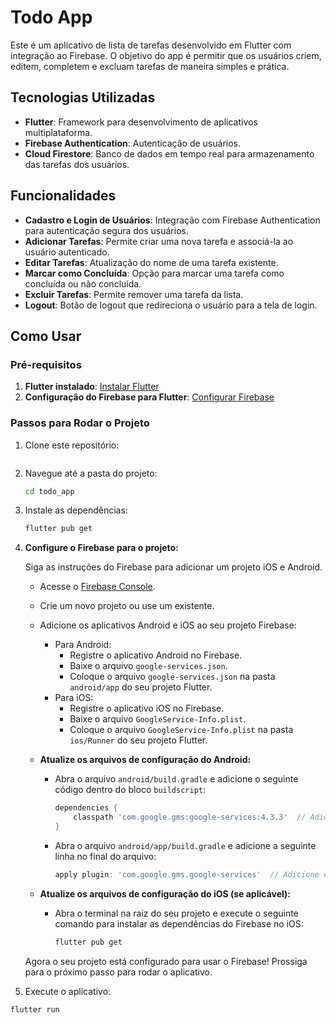 # Todo App

Este é um aplicativo de lista de tarefas desenvolvido em Flutter com integração ao Firebase. O objetivo do app é permitir que os usuários criem, editem, completem e excluam tarefas de maneira simples e prática.

## Tecnologias Utilizadas

- **Flutter**: Framework para desenvolvimento de aplicativos multiplataforma.
- **Firebase Authentication**: Autenticação de usuários.
- **Cloud Firestore**: Banco de dados em tempo real para armazenamento das tarefas dos usuários.

## Funcionalidades

- **Cadastro e Login de Usuários**: Integração com Firebase Authentication para autenticação segura dos usuários.
- **Adicionar Tarefas**: Permite criar uma nova tarefa e associá-la ao usuário autenticado.
- **Editar Tarefas**: Atualização do nome de uma tarefa existente.
- **Marcar como Concluída**: Opção para marcar uma tarefa como concluída ou não concluída.
- **Excluir Tarefas**: Permite remover uma tarefa da lista.
- **Logout**: Botão de logout que redireciona o usuário para a tela de login.

## Como Usar

### Pré-requisitos

1. **Flutter instalado**: [Instalar Flutter](https://docs.flutter.dev/get-started/install)
2. **Configuração do Firebase para Flutter**: [Configurar Firebase](https://firebase.google.com/docs/flutter/setup)

### Passos para Rodar o Projeto

1. Clone este repositório:
   ```bash git clone https://github.com/MateusOliveiraT25/todo_app.git

2. Navegue até a pasta do projeto:
     ```bash
   cd todo_app
     
4. Instale as dependências:
    ```bash
   flutter pub get
    
6. **Configure o Firebase para o projeto:**

   Siga as instruções do Firebase para adicionar um projeto iOS e Android.

   - Acesse o [Firebase Console](https://console.firebase.google.com/).
   - Crie um novo projeto ou use um existente.
   - Adicione os aplicativos Android e iOS ao seu projeto Firebase:
     - Para Android:
       - Registre o aplicativo Android no Firebase.
       - Baixe o arquivo `google-services.json`.
       - Coloque o arquivo `google-services.json` na pasta `android/app` do seu projeto Flutter.
     - Para iOS:
       - Registre o aplicativo iOS no Firebase.
       - Baixe o arquivo `GoogleService-Info.plist`.
       - Coloque o arquivo `GoogleService-Info.plist` na pasta `ios/Runner` do seu projeto Flutter.
   
   - **Atualize os arquivos de configuração do Android:**
     - Abra o arquivo `android/build.gradle` e adicione o seguinte código dentro do bloco `buildscript`:
       ```gradle
       dependencies {
           classpath 'com.google.gms:google-services:4.3.3'  // Adicione esta linha
       }
       ```
     - Abra o arquivo `android/app/build.gradle` e adicione a seguinte linha no final do arquivo:
       ```gradle
       apply plugin: 'com.google.gms.google-services'  // Adicione esta linha
       ```

   - **Atualize os arquivos de configuração do iOS (se aplicável):**
     - Abra o terminal na raiz do seu projeto e execute o seguinte comando para instalar as dependências do Firebase no iOS:
       ```bash
       flutter pub get
       ```

   Agora o seu projeto está configurado para usar o Firebase! Prossiga para o próximo passo para rodar o aplicativo.


8. Execute o aplicativo:
  ```bash
flutter run

